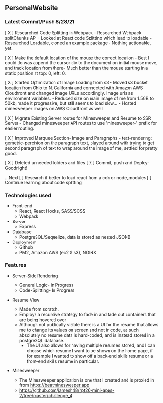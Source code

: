## PersonalWebsite

### Latest Commit/Push 8/28/21

[ X ] Researched Code Splitting in Webpack
    - Researched Webpack splitChunks API
    - Looked at React code Splitting which lead to loadable
    - Researched Loadable, cloned an example package
    - Nothing actionable, yet.

[ X ] Make the default location of the mouse the correct location
    - Best I could do was append the cursor div to the document on initial mouse move, and track location from there- Much better than the mouse starting in a static position at top: 0, left: 0.

[ X ] Started Optimization of Image Loading from s3
    - Moved s3 bucket location from Ohio to N. California and connected with Amazon AWS Cloudfront and changed image URLs accordingly. Image urls as environment variables.
    - Reduced size on main image of me from 1.5GB to 50kb, made it progressive, but still seems to load slow...
    - Hosted minesweeper images on AWS Cloudfront as well

[ X ] Migrate Existing Server routes for Minesweeper and Resume to SSR Server
    - Changed minesweeper API routes to use 'minesweeper-' prefix for easier routing.

[ X ] Improved Marquee Section- Image and Paragraphs
    - text-rendering: gemetric-percision on the paragraph text, played around with trying to get second paragraph of text to wrap around the image of me, settled for pretty good.

[ X ] Deleted unneeded folders and files
[ X ] Commit, push and Deploy- Goodnight!

...Next
[ ] Research if better to load react from a cdn or node_modules
[ ] Continue learning about code splitting



### Technologies used
* Front-end
  - React, React Hooks, SASS/SCSS
  - Webpack
* Server
  - Express
* Database
  - PostgreSQL/Sequelize, data is stored as nested JSONB
* Deployment
  - Github
  - PM2, Amazon AWS (ec2 & s3), NGINX

### Features

* Server-Side Rendering
  - General Logic- in Progress
  - Code-Splitting- In Progress

* Resume View
  - Made from scratch.
  - Employs a recursive strategy to fade in and fade out containers that are being hovered over
  - Although not publically visible there is a UI for the resume that allows me to change its values on screen and not in code, as such absolutely no resume data is hard-coded, and is instead stored in a postgreSQL database.
    - The UI also allows for having multiple resumes stored, and I can choose which resume I want to be shown on the home page, if for example I wanted to show off a back-end skills resume or a front-end skills resume in particular.

* Minesweeper
  - The Minesweeper application is one that I created and is proxied in from https://beatminesweeper.app
  - https://github.com/jamesh48/rpt26-mini-apps-2/tree/master/challenge_4